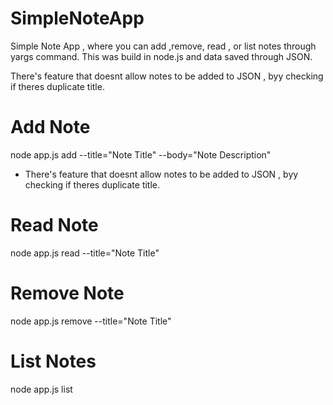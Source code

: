 # SimpleNoteApp
Simple Note App , where you can add ,remove, read , or list notes through yargs command. 
This was build in node.js and data saved through JSON.

There's feature that doesnt allow notes to be added to JSON , byy checking if theres duplicate title.

# Add Note
node app.js add --title="Note Title" --body="Note Description"
* There's feature that doesnt allow notes to be added to JSON , byy checking if theres duplicate title.

# Read Note
node app.js read --title="Note Title"

# Remove Note
node app.js remove --title="Note Title"

# List Notes
node app.js list
